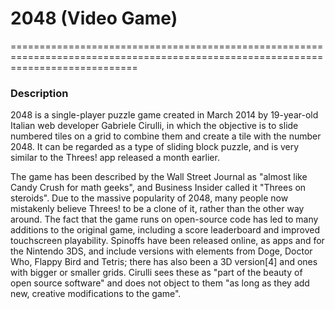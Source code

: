 # 2048 (Video Game)
==================================================================================================================================

### Description

   2048 is a single-player puzzle game created in March 2014 by 19-year-old Italian web developer Gabriele Cirulli, in which the objective is to slide numbered tiles on a grid to combine them and create a tile with the number 2048. It can be regarded as a type of sliding block puzzle, and is very similar to the Threes! app released a month earlier. 
   
   The game has been described by the Wall Street Journal as "almost like Candy Crush for math geeks", and Business Insider called it "Threes on steroids". Due to the massive popularity of 2048, many people now mistakenly believe Threes! to be a clone of it, rather than the other way around. The fact that the game runs on open-source code has led to many additions to the original game, including a score leaderboard and improved touchscreen playability. Spinoffs have been released online, as apps and for the Nintendo 3DS, and include versions with elements from Doge, Doctor Who, Flappy Bird and Tetris; there has also been a 3D version[4] and ones with bigger or smaller grids. Cirulli sees these as "part of the beauty of open source software" and does not object to them "as long as they add new, creative modifications to the game".
